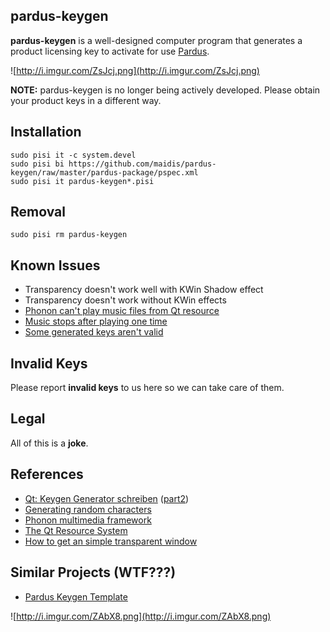 ## pardus-keygen

**pardus-keygen** is a well-designed computer program that generates a product licensing key to activate for use [Pardus](http://www.pardus.org.tr/eng/).

![http://i.imgur.com/ZsJcj.png](http://i.imgur.com/ZsJcj.png)

**NOTE:** pardus-keygen is no longer being actively developed. Please obtain your product keys in a different way.

## Installation ##
```
sudo pisi it -c system.devel
sudo pisi bi https://github.com/maidis/pardus-keygen/raw/master/pardus-package/pspec.xml
sudo pisi it pardus-keygen*.pisi
```

## Removal ##
```
sudo pisi rm pardus-keygen
```

## Known Issues ##
  * Transparency doesn't work well with KWin Shadow effect
  * Transparency doesn't work without KWin effects
  * [Phonon can't play music files from Qt resource](http://www.google.com.tr/search?hl=tr&q=qt+resource+phonon)
  * [Music stops after playing one time](http://code.google.com/p/pardus-keygen/issues/detail?id=1)
  * [Some generated keys aren't valid](http://code.google.com/p/pardus-keygen/wiki/InvalidKeys)

## Invalid Keys ##
Please report **invalid keys** to us here so we can take care of them.

## Legal ##
All of this is a **joke**.

## References ##
  * [Qt: Keygen Generator schreiben](http://www.youtube.com/watch?v=6ewTVoBEif4) ([part2](http://www.youtube.com/watch?v=vQjLMpyX9nE))
  * [Generating random characters](http://www.qtcentre.org/threads/4613-Generating-random-characters)
  * [Phonon multimedia framework](http://doc.qt.nokia.com/latest/phonon-overview.html)
  * [The Qt Resource System](http://doc.qt.nokia.com/latest/resources.html)
  * [How to get an simple transparent window](http://developer.qt.nokia.com/forums/viewthread/1107)

## Similar Projects (WTF???) ##
  * [Pardus Keygen Template](http://forum.tuts4you.com/index.php?showtopic=19574)

![http://i.imgur.com/ZAbX8.png](http://i.imgur.com/ZAbX8.png)
